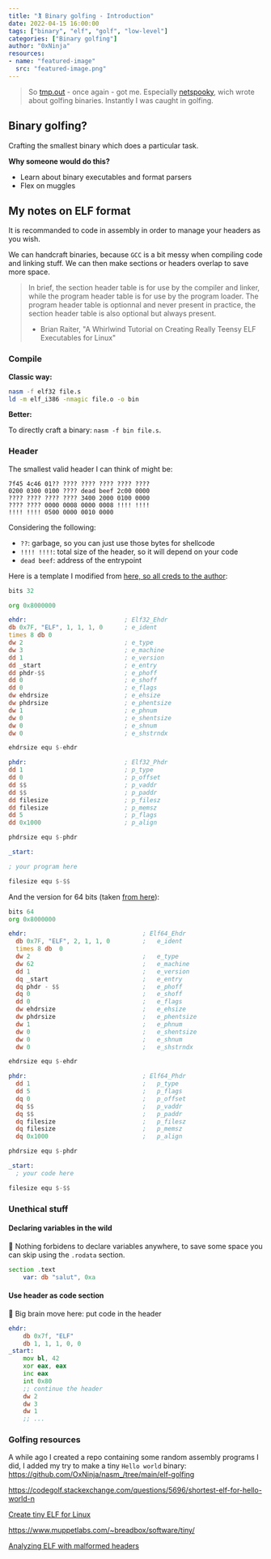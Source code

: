 ```yaml
---
title: "🏌️ Binary golfing - Introduction"
date: 2022-04-15 16:00:00
tags: ["binary", "elf", "golf", "low-level"]
categories: ["Binary golfing"]
author: "0xNinja"
resources:
- name: "featured-image"
  src: "featured-image.png"
---
```


> So [tmp.out](https://tmpout.sh) - once again - got me. Especially [netspooky](https://n0.lol/), wich wrote about golfing binaries. Instantly I was caught in golfing.

## Binary golfing?

Crafting the smallest binary which does a particular task.

**Why someone would do this?**

* Learn about binary executables and format parsers
* Flex on muggles

## My notes on ELF format

It is recommanded to code in assembly in order to manage your headers as you wish.

We can handcraft binaries, because `GCC` is a bit messy when compiling code and linking stuff. We can then make sections or headers overlap to save more space.

> In brief, the section header table is for use by the compiler and linker, while the program header table is for use by the program loader.
> The program header table is optionnal and never present in practice, the section header table is also optional but always present.
> - Brian Raiter, "A Whirlwind Tutorial on Creating Really Teensy ELF Executables for Linux"


### Compile

**Classic way:**

```sh
nasm -f elf32 file.s
ld -m elf_i386 -nmagic file.o -o bin
```

**Better:**

To directly craft a binary: `nasm -f bin file.s`.

### Header

The smallest valid header I can think of might be:

```hex
7f45 4c46 01?? ???? ???? ???? ???? ????
0200 0300 0100 ???? dead beef 2c00 0000
???? ???? ???? ???? 3400 2000 0100 0000
???? ???? 0000 0008 0000 0008 !!!! !!!!
!!!! !!!! 0500 0000 0010 0000
```

Considering the following:

* `??`: garbage, so you can just use those bytes for shellcode
* `!!!! !!!!`: total size of the header, so it will depend on your code
* `dead beef`: address of the entrypoint

Here is a template I modified from [here, so all creds to the author](https://www.muppetlabs.com/~breadbox/software/tiny/teensy.html):

```asm
bits 32

org 0x8000000

ehdr:                           ; Elf32_Ehdr
db 0x7F, "ELF", 1, 1, 1, 0      ; e_ident
times 8 db 0
dw 2                            ; e_type
dw 3                            ; e_machine
dd 1                            ; e_version
dd _start                       ; e_entry
dd phdr-$$                      ; e_phoff
dd 0                            ; e_shoff
dd 0                            ; e_flags
dw ehdrsize                     ; e_ehsize
dw phdrsize                     ; e_phentsize
dw 1                            ; e_phnum
dw 0                            ; e_shentsize
dw 0                            ; e_shnum
dw 0                            ; e_shstrndx

ehdrsize equ $-ehdr

phdr:                           ; Elf32_Phdr
dd 1                            ; p_type
dd 0                            ; p_offset
dd $$                           ; p_vaddr
dd $$                           ; p_paddr
dd filesize                     ; p_filesz
dd filesize                     ; p_memsz
dd 5                            ; p_flags
dd 0x1000                       ; p_align

phdrsize equ $-phdr

_start:

; your program here

filesize equ $-$$
```

And the version for 64 bits (taken [from here](https://stackoverflow.com/a/53383541)):

```asm
bits 64
org 0x8000000

ehdr:                                ; Elf64_Ehdr
  db 0x7F, "ELF", 2, 1, 1, 0         ;   e_ident
  times 8 db  0
  dw 2                               ;   e_type
  dw 62                              ;   e_machine
  dd 1                               ;   e_version
  dq _start                          ;   e_entry
  dq phdr - $$                       ;   e_phoff
  dq 0                               ;   e_shoff
  dd 0                               ;   e_flags
  dw ehdrsize                        ;   e_ehsize
  dw phdrsize                        ;   e_phentsize
  dw 1                               ;   e_phnum
  dw 0                               ;   e_shentsize
  dw 0                               ;   e_shnum
  dw 0                               ;   e_shstrndx

ehdrsize equ $-ehdr

phdr:                                ; Elf64_Phdr
  dd 1                               ;   p_type
  dd 5                               ;   p_flags
  dq 0                               ;   p_offset
  dq $$                              ;   p_vaddr
  dq $$                              ;   p_paddr
  dq filesize                        ;   p_filesz
  dq filesize                        ;   p_memsz
  dq 0x1000                          ;   p_align

phdrsize equ $-phdr

_start:
  ; your code here

filesize equ $-$$
```

### Unethical stuff

#### Declaring variables in the wild

🙈 Nothing forbidens to declare variables anywhere, to save some space you can skip using the `.rodata` section.

```asm
section .text
	var: db "salut", 0xa
```

#### Use header as code section

🧠 Big brain move here: put code in the header

```asm
ehdr:
	db 0x7f, "ELF"
	db 1, 1, 1, 0, 0
_start:
	mov bl, 42
	xor eax, eax
	inc eax
	int 0x80
	;; continue the header
	dw 2
	dw 3
	dw 1
	;; ...
```

### Golfing resources

A while ago I created a repo containing some random assembly programs I did, I added my try to make a tiny `Hello world` binary: https://github.com/OxNinja/nasm_/tree/main/elf-golfing

https://codegolf.stackexchange.com/questions/5696/shortest-elf-for-hello-world-n

[Create tiny ELF for Linux](https://www.muppetlabs.com/~breadbox/software/tiny/teensy.html)

https://www.muppetlabs.com/~breadbox/software/tiny/

[Analyzing ELF with malformed headers](https://binaryresearch.github.io/2019/09/17/Analyzing-ELF-Binaries-with-Malformed-Headers-Part-1-Emulating-Tiny-Programs.html)
